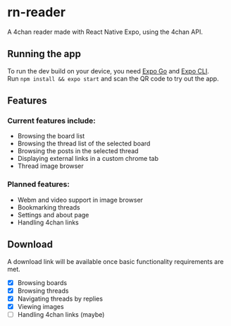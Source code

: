 # rn-reader
A 4chan reader made with React Native Expo, using the 4chan API.

## Running the app
To run the dev build on your device, you need [Expo Go](https://expo.dev/client) and [Expo CLI](https://docs.expo.dev/workflow/expo-cli/).  
Run `npm install && expo start` and scan the QR code to try out the app.

## Features
### Current features include:  
* Browsing the board list
* Browsing the thread list of the selected board
* Browsing the posts in the selected thread
* Displaying external links in a custom chrome tab
* Thread image browser

### Planned features:
* Webm and video support in image browser
* Bookmarking threads
* Settings and about page
* Handling 4chan links

## Download
A download link will be available once basic functionality requirements are met.  
- [X] Browsing boards
- [X] Browsing threads
- [X] Navigating threads by replies
- [X] Viewing images
- [ ] Handling 4chan links (maybe)

